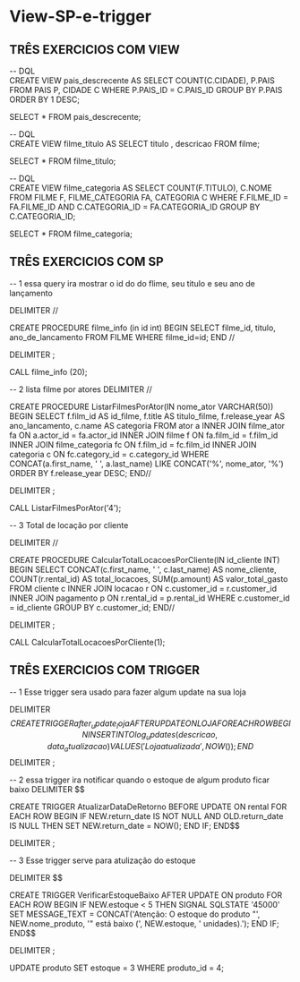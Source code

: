 # View-SP-e-trigger

## TRÊS EXERCICIOS COM VIEW 

-- DQL <br>
CREATE VIEW pais_descrecente AS 
SELECT COUNT(C.CIDADE), P.PAIS
FROM PAIS P, CIDADE C
WHERE P.PAIS_ID = C.PAIS_ID
GROUP BY P.PAIS
ORDER BY 1 DESC;

SELECT * FROM pais_descrecente;

-- DQL <br>
CREATE VIEW filme_titulo AS 
SELECT titulo , descricao FROM filme;

SELECT * FROM filme_titulo;

-- DQL <br>
CREATE VIEW filme_categoria AS
SELECT COUNT(F.TITULO), C.NOME
FROM FILME F, FILME_CATEGORIA FA, CATEGORIA C
WHERE F.FILME_ID = FA.FILME_ID
AND C.CATEGORIA_ID = FA.CATEGORIA_ID
GROUP BY C.CATEGORIA_ID;

SELECT * FROM filme_categoria;


## TRÊS EXERCICIOS COM SP

-- 1 essa query ira mostrar o id do do flime, seu titulo e seu ano de lançamento 

DELIMITER //

CREATE PROCEDURE filme_info (in id int)
BEGIN
	SELECT filme_id, titulo, ano_de_lancamento FROM FILME
    WHERE filme_id=id; 
END //

DELIMITER ;

CALL filme_info (20);


-- 2 lista filme por atores 
DELIMITER //

CREATE PROCEDURE ListarFilmesPorAtor(IN nome_ator VARCHAR(50))
BEGIN
    SELECT 
        f.film_id AS id_filme,
        f.title AS titulo_filme,
        f.release_year AS ano_lancamento,
        c.name AS categoria
    FROM ator a
    INNER JOIN filme_ator fa ON a.actor_id = fa.actor_id
    INNER JOIN filme f ON fa.film_id = f.film_id
    INNER JOIN filme_categoria fc ON f.film_id = fc.film_id
    INNER JOIN categoria c ON fc.category_id = c.category_id
    WHERE CONCAT(a.first_name, ' ', a.last_name) LIKE CONCAT('%', nome_ator, '%')
    ORDER BY f.release_year DESC;
END//

DELIMITER ;

CALL ListarFilmesPorAtor('4');

-- 3 Total de locação por cliente

DELIMITER //

CREATE PROCEDURE CalcularTotalLocacoesPorCliente(IN id_cliente INT)
BEGIN
    SELECT 
        CONCAT(c.first_name, ' ', c.last_name) AS nome_cliente,
        COUNT(r.rental_id) AS total_locacoes,
        SUM(p.amount) AS valor_total_gasto
    FROM cliente c
    INNER JOIN locacao r ON c.customer_id = r.customer_id
    INNER JOIN pagamento p ON r.rental_id = p.rental_id
    WHERE c.customer_id = id_cliente
    GROUP BY c.customer_id;
END//

DELIMITER ;

CALL CalcularTotalLocacoesPorCliente(1);


## TRÊS EXERCICIOS COM TRIGGER

-- 1 Esse trigger sera usado para fazer algum update na sua loja

DELIMITER $$
CREATE TRIGGER after_update_loja
AFTER UPDATE ON LOJA
FOR EACH ROW
BEGIN
INSERT INTO log_updates (descricao, data_atualizacao)
VALUES ('Loja atualizada', NOW());
END $$
DELIMITER ;

-- 2 essa trigger ira notificar quando o estoque de algum produto ficar baixo
DELIMITER $$

CREATE TRIGGER AtualizarDataDeRetorno
BEFORE UPDATE ON rental
FOR EACH ROW
BEGIN
    IF NEW.return_date IS NOT NULL AND OLD.return_date IS NULL THEN
        SET NEW.return_date = NOW();
    END IF;
END$$

DELIMITER ;



-- 3 Esse trigger serve para atulização do estoque
 
DELIMITER $$

CREATE TRIGGER VerificarEstoqueBaixo
AFTER UPDATE ON produto
FOR EACH ROW
BEGIN
    IF NEW.estoque < 5 THEN
        SIGNAL SQLSTATE '45000' 
        SET MESSAGE_TEXT = CONCAT('Atenção: O estoque do produto "', NEW.nome_produto, '" está baixo (', NEW.estoque, ' unidades).');
    END IF;
END$$

DELIMITER ;

UPDATE produto SET estoque = 3 WHERE produto_id = 4;


